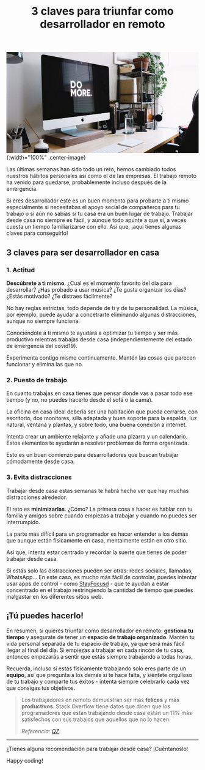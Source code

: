 ﻿---
layout: post_es
title: 3 claves para triunfar como desarrollador en remoto
description: Las últimas semanas han sido todo un reto, hemos cambiado todos nuestros hábitos personales así como el de las empresas. El trabajo remoto ha venido para quedarse, probablemente incluso después de la emergencia.
cover: /img/posts/3-steps-to-be-a-successful-remote-developer.jpg

english: 3-steps-to-be-a-successful-remote-developer
permalink: 3-claves-para-triunfar-como-desarrollador-remoto
cover: /img/thumbs/Thumb-3-steps-to-be-remote-developer.jpg
---

![3 Steps to be a successful remote developer](/img/posts/3-steps-to-be-a-successful-remote-developer.jpg){:width="100%" .center-image}

Las últimas semanas han sido todo un reto, hemos cambiado todos nuestros hábitos personales así como el de las empresas. 
El trabajo remoto ha venido para quedarse, probablemente incluso después de la emergencia.

Si eres desarrollador este es un buen momento para probarte a ti mismo especialmente si necesitabas el apoyo social de compañeros
para tu trabajo o si aún no sabías si tu casa era un buen lugar de trabajo. Trabajar desde casa no siempre es fácil, y aunque
todo apunte a que sí, a veces cuesta un tiempo familiarizarse con ello. Así que, ¡aquí tienes algunas claves para conseguirlo!
  
## 3 claves para ser desarrollador en casa

### 1. Actitud

**Descúbrete a ti mismo**. ¿Cuál es el momento favorito del día para desarrollar? ¿Has probado a usar música? ¿Te gusta
organizar los días? ¿Estás motivado? ¿Te distraes fácilmente? 

No hay reglas estrictas, todo depende de ti y de tu personalidad. La música, por ejemplo, puede ayudar a concetrarte 
eliminando algunas distracciones, aunque no siempre funciona.

Conociendote a ti mismo te ayudará a optimizar tu tiempo y ser más productivo mientras trabajas desde casa (independientemente del estado de emergencia del covid19).

Experimenta contigo mismo continuamente. Mantén las cosas que parecen funcionar y elimina las que no.

### 2. Puesto de trabajo

En cuanto trabajas en casa tienes que pensar donde vas a pasar todo ese tiempo (y no, no puedes hacerlo desde el sofá o la cama).

La oficina en casa ideal debería ser una habitación que pueda cerrarse, con escritorio, dos monitores, silla adaptada y 
buen soporte para la espalda, luz natural, ventana y plantas, y sobre todo, una buena conexión a internet. 

Intenta crear un ambiente relajante y añade una pizarra y un calendario. Estos elementos te ayudarán a resolver problemas
de forma organizada. 

Esto es un buen comienzo para desarrolladores que buscan trabajar cómodamente desde casa. 

### 3. Evita distracciones

Trabajar desde casa estas semanas te habrá hecho ver que hay muchas distracciones alrededor.

El reto es **minimizarlas**. ¿Cómo? La primera cosa a hacer es hablar con tu familia y amigos sobre cuando empiezas a 
trabajar y cuando no puedes ser interrumpido.

La parte más difícil para un programador es hacer entender a los demás que aunque están físicamente en casa, mentalmente
están en otro sitio. 

Así que, intenta estar centrado y recordar la suerte que tienes de poder trabajar desde casa.

Si estás solo las distracciones pueden ser otras: redes sociales, llamadas, WhatsApp... En este caso, es mucho más fácil
de controlar, puedes intentar usar apps de control - como [StayFocusd](https://chrome.google.com/webstore/detail/stayfocusd/laankejkbhbdhmipfmgcngdelahlfoji) - 
que te ayudan a estar concentrado en el trabajo restringiendo la cantidad de tiempo que puedes malgastar en los diferentes sitios web.  

## ¡Tú puedes hacerlo!

En resumen, si quieres triunfar como desarrollador en remoto: **gestiona tu tiempo** y asegurate de tener un **espacio de trabajo organizado**.
Mantén tu vida personal separada de tu espacio de trabajo, ya que será más fácil llegar al final del día. Si empiezas a
trabajar en cada rincón de tu casa, entonces empezarás a sentir que estás siempre trabajando a todas horas.

Recuerda, incluso si estás físicamente trabajando solo eres parte de un **equipo**, así que pregunta a los demás si te
hace falta, y siéntete orgulloso de tu trabajo y comparte tus éxitos - intenta siempre celebrarlo cada vez que consigas tus objetivos. 

>Los trabajadores en remoto demuestran ser más **felices** y más **productivos**. Stack Overflow tiene datos que dicen que
>los programadores que están trabajando desde casa están un 11% más satisfechos con sus trabajos que aquellos que no lo hacen. 
>
>*Referencia: [QZ](https://qz.com/950973/remote-work-for-programmers-the-ultimate-office-perk-is-avoiding-the-office-entirely/)*

---

¿Tienes alguna recomendación para trabajar desde casa? ¡Cuéntanoslo!

Happy coding!
